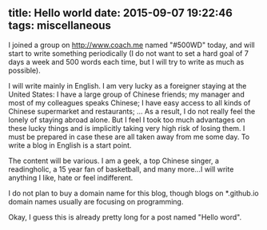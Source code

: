 title: Hello world
date: 2015-09-07 19:22:46
tags: miscellaneous
---
I joined a group on <http://www.coach.me>  named "#500WD" today, and will start to write something periodically (I do not want to set a hard goal of 7 days a week and 500 words each time, but I will try to write as much as possible).

I will write mainly in English. I am very lucky as a foreigner staying at the United States: I have a large group of Chinese friends; my manager and most of my colleagues speaks Chinese; I have easy access to all kinds of Chinese supermarket and restaurants; ... As a result, I do not really feel the lonely of staying abroad alone. But I feel I took too much advantages on these lucky things and is implicitly taking very high risk of losing them. I must be prepared in case these are all taken away from me some day. To write a blog in English is a start point.

The content will be various. I am a geek, a top Chinese singer, a readingholic, a 15 year fan of basketball, and many more...I will write anything I like, hate or feel indifferent.

I do not plan to buy a domain name for this blog, though blogs on *.github.io domain names usually are focusing on programming.

Okay, I guess this is already pretty long for a post named "Hello word".
